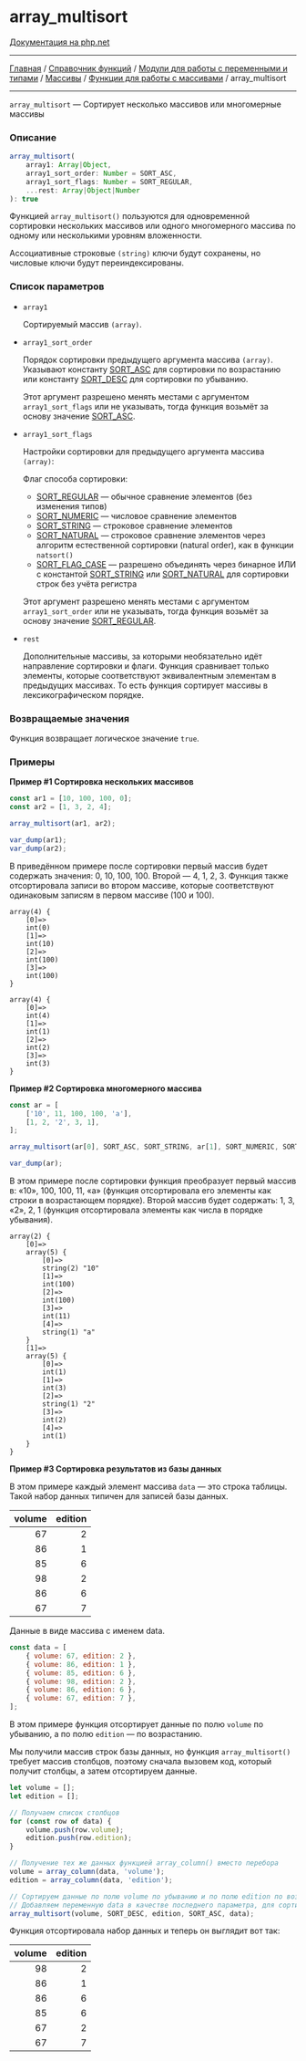 # array_multisort

[Документация на php.net](https://www.php.net/manual/ru/function.array-multisort.php)

---

[Главная](../../../../../README.md) / [Справочник функций](../../../../funcref.md) /
[Модули для работы с переменными и типами](../../../vartype.md) / [Массивы](../../array.md) /
[Функции для работы с массивами](../func.md) / array_multisort

---

`array_multisort` — Сортирует несколько массивов или многомерные массивы

### Описание

```ts
array_multisort(
    array1: Array|Object,
    array1_sort_order: Number = SORT_ASC,
    array1_sort_flags: Number = SORT_REGULAR,
    ...rest: Array|Object|Number
): true
```

Функцией `array_multisort()` пользуются для одновременной сортировки нескольких массивов или одного
многомерного массива по одному или несколькими уровням вложенности.

Ассоциативные строковые `(string)` ключи будут сохранены, но числовые ключи будут переиндексированы.

### Список параметров

-   `array1`

    Сортируемый массив `(array)`.

-   `array1_sort_order`

    Порядок сортировки предыдущего аргумента массива `(array)`. Указывают константу
    [SORT_ASC](../constants.md#sort_asc-int) для сортировки по возрастанию или константу
    [SORT_DESC](../constants.md#sort_desc-int) для сортировки по убыванию.

    Этот аргумент разрешено менять местами с аргументом `array1_sort_flags` или не указывать, тогда
    функция возьмёт за основу значение [SORT_ASC](../constants.md#sort_asc-int).

-   `array1_sort_flags`

    Настройки сортировки для предыдущего аргумента массива `(array)`:

    Флаг способа сортировки:

    -   [SORT_REGULAR](../constants.md#sort_regular-int) — обычное сравнение элементов (без
        изменения типов)
    -   [SORT_NUMERIC](../constants.md#sort_numeric-int) — числовое сравнение элементов
    -   [SORT_STRING](../constants.md#sort_string-int) — строковое сравнение элементов
    -   [SORT_NATURAL](../constants.md#sort_natural-int) — строковое сравнение элементов через
        алгоритм естественной сортировки (natural order), как в функции `natsort()`
    -   [SORT_FLAG_CASE](../constants.md#sort_flag_case-int) — разрешено объединять через бинарное
        ИЛИ с константой [SORT_STRING](../constants.md#sort_string-int) или
        [SORT_NATURAL](../constants.md#sort_natural-int) для сортировки строк без учёта регистра

    Этот аргумент разрешено менять местами с аргументом `array1_sort_order` или не указывать, тогда
    функция возьмёт за основу значение [SORT_REGULAR](../constants.md#sort_regular-int).

-   `rest`

    Дополнительные массивы, за которыми необязательно идёт направление сортировки и флаги. Функция
    сравнивает только элементы, которые соответствуют эквивалентным элементам в предыдущих массивах.
    То есть функция сортирует массивы в лексикографическом порядке.

### Возвращаемые значения

Функция возвращает логическое значение `true`.

### Примеры

**Пример #1 Сортировка нескольких массивов**

```js
const ar1 = [10, 100, 100, 0];
const ar2 = [1, 3, 2, 4];

array_multisort(ar1, ar2);

var_dump(ar1);
var_dump(ar2);
```

В приведённом примере после сортировки первый массив будет содержать значения: 0, 10, 100, 100.
Второй — 4, 1, 2, 3. Функция также отсортировала записи во втором массиве, которые соответствуют
одинаковым записям в первом массиве (100 и 100).

    array(4) {
        [0]=>
        int(0)
        [1]=>
        int(10)
        [2]=>
        int(100)
        [3]=>
        int(100)
    }

    array(4) {
        [0]=>
        int(4)
        [1]=>
        int(1)
        [2]=>
        int(2)
        [3]=>
        int(3)
    }

**Пример #2 Сортировка многомерного массива**

```js
const ar = [
    ['10', 11, 100, 100, 'a'],
    [1, 2, '2', 3, 1],
];

array_multisort(ar[0], SORT_ASC, SORT_STRING, ar[1], SORT_NUMERIC, SORT_DESC);

var_dump(ar);
```

В этом примере после сортировки функция преобразует первый массив в: «10», 100, 100, 11, «a»
(функция отсортировала его элементы как строки в возрастающем порядке). Второй массив будет
содержать: 1, 3, «2», 2, 1 (функция отсортировала элементы как числа в порядке убывания).

    array(2) {
        [0]=>
        array(5) {
            [0]=>
            string(2) "10"
            [1]=>
            int(100)
            [2]=>
            int(100)
            [3]=>
            int(11)
            [4]=>
            string(1) "a"
        }
        [1]=>
        array(5) {
            [0]=>
            int(1)
            [1]=>
            int(3)
            [2]=>
            string(1) "2"
            [3]=>
            int(2)
            [4]=>
            int(1)
        }
    }

**Пример #3 Сортировка результатов из базы данных**

В этом примере каждый элемент массива `data` — это строка таблицы. Такой набор данных типичен для
записей базы данных.

| volume | edition |
| -----: | ------: |
|     67 |       2 |
|     86 |       1 |
|     85 |       6 |
|     98 |       2 |
|     86 |       6 |
|     67 |       7 |

Данные в виде массива с именем data.

```js
const data = [
    { volume: 67, edition: 2 },
    { volume: 86, edition: 1 },
    { volume: 85, edition: 6 },
    { volume: 98, edition: 2 },
    { volume: 86, edition: 6 },
    { volume: 67, edition: 7 },
];
```

В этом примере функция отсортирует данные по полю `volume` по убыванию, а по полю `edition` — по
возрастанию.

Мы получили массив строк базы данных, но функция `array_multisort()` требует массив столбцов,
поэтому сначала вызовем код, который получит столбцы, а затем отсортируем данные.

```js
let volume = [];
let edition = [];

// Получаем список столбцов
for (const row of data) {
    volume.push(row.volume);
    edition.push(row.edition);
}

// Получение тех же данных функцией array_column() вместо перебора
volume = array_column(data, 'volume');
edition = array_column(data, 'edition');

// Сортируем данные по полю volume по убыванию и по полю edition по возрастанию
// Добавляем переменную data в качестве последнего параметра, для сортировки по общему ключу
array_multisort(volume, SORT_DESC, edition, SORT_ASC, data);
```

Функция отсортировала набор данных и теперь он выглядит вот так:

| volume | edition |
| -----: | ------: |
|     98 |       2 |
|     86 |       1 |
|     86 |       6 |
|     85 |       6 |
|     67 |       2 |
|     67 |       7 |
